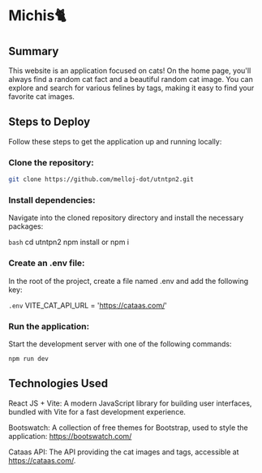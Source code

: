 # Michis🐈
## Summary
This website is an application focused on cats! On the home page, you'll always find a random cat fact and a beautiful random cat image. You can explore and search for various felines by tags, making it easy to find your favorite cat images.

## Steps to Deploy
Follow these steps to get the application up and running locally:

### Clone the repository:

```bash
git clone https://github.com/melloj-dot/utntpn2.git
```


### Install dependencies:
Navigate into the cloned repository directory and install the necessary packages:

```bash```
cd utntpn2
npm install or npm i

### Create an .env file:
In the root of the project, create a file named .env and add the following key:

```.env```
VITE_CAT_API_URL = 'https://cataas.com/'

### Run the application:
Start the development server with one of the following commands:

```npm run dev```

## Technologies Used
React JS + Vite: A modern JavaScript library for building user interfaces, bundled with Vite for a fast development experience.

Bootswatch: A collection of free themes for Bootstrap, used to style the application: https://bootswatch.com/

Cataas API: The API providing the cat images and tags, accessible at https://cataas.com/.
